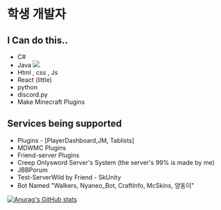 # 학생 개발자
## I Can do this..
- C#
- Java <img src="https://img.shields.io/badge/Java-FFCA28?style=flat-square&logo=Java&logoColor=white"/>
- Html , css , Js
- React (little)
- python
- discord.py
- Make Minecraft Plugins
## Services being supported
- Plugins - [PlayerDashboard,JM, Tablists]
- MDWMC Plugins
- Friend-server Plugins
- Creep Onlysword Server's System (the server's 99% is made by me)
- JBBPorum
- Test-ServerWild by Friend - SkUnity
- Bot Named "Walkers, Nyaneo_Bot, CraftInfo, McSkins, 양동이"


[![Anurag's GitHub stats](https://github-readme-stats.vercel.app/api?username=FlagFan34272)](https://github.com/anuraghazra/github-readme-stats)

<!---
FlagFan34272/FlagFan34272 is a ✨ special ✨ repository because its `README.md` (this file) appears on your GitHub profile.
You can click the Preview link to take a look at your changes.
--->
